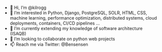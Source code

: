 - 👋 Hi, I’m @kilrogg
- 👀 I’m interested in Python, Django, PostgreSQL, SOLR, HTML, CSS, machine learning, performance optimization, distributed systems, cloud deployments, containers, CI/CD pipelines  ...
- 🌱 I’m currently extending my knowledge of software architecture (ISAQB)
- 💞️ I’m looking to collaborate on python web projects
- 📫 Reach me via Twitter: @Bensensen

<!---
kilrogg/kilrogg is a ✨ special ✨ repository because its `README.md` (this file) appears on your GitHub profile.
You can click the Preview link to take a look at your changes.
--->
